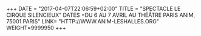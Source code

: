 +++
DATE = "2017-04-07T22:06:59+02:00"
TITLE = "SPECTACLE LE CIRQUE SILENCIEUX"
DATES =DU 6 AU 7 AVRIL AU THÉÂTRE PARIS ANIM, 75001 PARIS"
LINK= "HTTP://WWW.ANIM-LESHALLES.ORG"
WEIGHT=9999950
+++